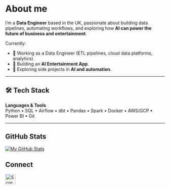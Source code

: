 # About me

I’m a **Data Engineer** based in the UK, passionate about building data pipelines, automating workflows, and exploring how **AI can power the future of business and entertainment**.  

Currently:  
- 💼 Working as a Data Engineer (ETL pipelines, cloud data platforms, analytics).  
- 🌱 Building an **AI Entertainment App**.  
- 🚀 Exploring side projects in **AI and automation**.  

---

## 🛠️ Tech Stack
**Languages & Tools**  
Python • SQL • Airflow • dbt • Pandas • Spark • Docker • AWS/GCP • Power BI • Git  

---


## GitHub Stats
[![My GitHub Stats](https://github-readme-stats.vercel.app/api/?username=SebManley&count_private=true&theme=tokyonight&showicons=true)]()


## Connect
[<img width="32" alt="Screenshot 2024-01-20 012827" src="https://github.com/SebManley/SebManley/assets/150821603/66cb29ad-76ea-47a7-a0e9-b8b2b1e34c74">](https://www.linkedin.com/in/sebastian-manley/)
